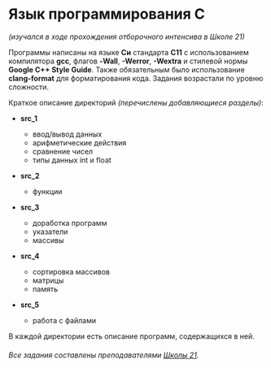 # **Язык программирования С**
*(изучался в ходе прохождения отборочного интенсива в Школе 21)*

Программы написаны на языке **Си** стандарта **C11** с использованием компилятора **gcc**, флагов **-Wall**, **-Werror**, **-Wextra** и стилевой нормы **Google C++ Style Guide**.
Также обязательным было использование **clang-format** для форматирования кода. Задания возрастали по уровню сложности.

Краткое описание директорий *(перечислены добавляющиеся разделы)*:

* **src_1** 
  * ввод/вывод данных
  * арифметические действия
  * сравнение чисел
  * типы данных int и float

* **src_2**
   * функции

* **src_3**
  * доработка программ
  * указатели
  * массивы

* **src_4**
  * сортировка массивов
  * матрицы
  * память

* **src_5** 
  * работа с файлами

В каждой директории есть описание программ, содержащихся в ней.

###### Все задания составлены преподавателями [Школы 21](https://21-school.ru/).
